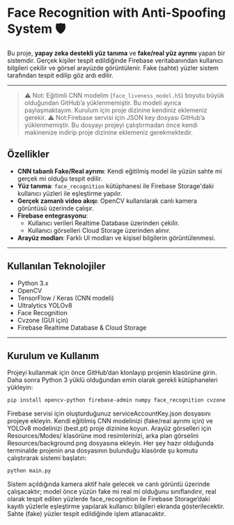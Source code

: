 # Face Recognition with Anti-Spoofing System 🛡️

Bu proje, **yapay zeka destekli yüz tanıma** ve **fake/real yüz ayrımı** yapan bir sistemdir. Gerçek kişiler tespit edildiğinde Firebase veritabanından kullanıcı bilgileri çekilir ve görsel arayüzde görüntülenir. Fake (sahte) yüzler sistem tarafından tespit edilip göz ardı edilir.

---
> ⚠️ Not: Eğitimli CNN modelim (`face_liveness_model.h5`) boyutu büyük olduğundan GitHub’a yüklenmemiştir. 
> Bu modeli ayrıca paylaşmaktayım. Kurulum için proje dizinine kendiniz eklemeniz gerekir.
> ⚠️ Not:Firebase servisi için JSON key dosyası GitHub’a yüklenmemiştir.
> Bu dosyayı projeyi çalıştırmadan önce kendi makinenize indirip proje dizinine eklemeniz gerekmektedir.

## Özellikler

- **CNN tabanlı Fake/Real ayrımı**: Kendi eğitilmiş model ile yüzün sahte mi gerçek mi olduğu tespit edilir.  
- **Yüz tanıma**: `face_recognition` kütüphanesi ile Firebase Storage'daki kullanıcı yüzleri ile eşleştirme yapılır.  
- **Gerçek zamanlı video akışı**: OpenCV kullanılarak canlı kamera görüntüsü üzerinde çalışır.  
- **Firebase entegrasyonu**:  
  - Kullanıcı verileri Realtime Database üzerinden çekilir.  
  - Kullanıcı görselleri Cloud Storage üzerinden alınır.  
- **Arayüz modları**: Farklı UI modları ve kişisel bilgilerin görüntülenmesi.

---

## Kullanılan Teknolojiler

- Python 3.x  
- OpenCV  
- TensorFlow / Keras (CNN modeli)  
- Ultralytics YOLOv8  
- Face Recognition  
- Cvzone (GUI için)  
- Firebase Realtime Database & Cloud Storage

---

## Kurulum ve Kullanım

Projeyi kullanmak için önce GitHub’dan klonlayıp projenin klasörüne girin. Daha sonra Python 3 yüklü olduğundan emin olarak gerekli kütüphaneleri yükleyin:
```bash
pip install opencv-python firebase-admin numpy face_recognition cvzone tensorflow ultralytics
```

Firebase servisi için oluşturduğunuz serviceAccountKey.json dosyasını projeye ekleyin. Kendi eğitilmiş CNN modelinizi (fake/real ayrımı için) ve YOLOv8 modelinizi (best.pt) proje dizinine koyun. Arayüz görselleri için Resources/Modes/ klasörüne mod resimlerinizi, arka plan görselini Resources/background.png dosyasına ekleyin. Her şey hazır olduğunda terminalde projenin ana dosyasının bulunduğu klasörde şu komutu çalıştırarak sistemi başlatın:
```bash
python main.py
```
Sistem açıldığında kamera aktif hale gelecek ve canlı görüntü üzerinde çalışacaktır; model önce yüzün fake mi real mi olduğunu sınıflandırır, real olarak tespit edilen yüzlerde face_recognition ile Firebase Storage’daki kayıtlı yüzlerle eşleştirme yapılarak kullanıcı bilgileri ekranda gösterilecektir. Sahte (fake) yüzler tespit edildiğinde işlem atlanacaktır.
```
